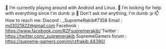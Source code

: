 🔭 I’m currently playing around with Android and Linux.
🤔 I’m looking for help with everything since I'm dumb :p
💬 Don't ask me anything, I'm dumb :p
📫 How to reach me:
Discord : _SupremeRakib#7358
Email : md3021822@gmail.com
Facebook : https://www.facebook.com/RZFsupremerakib/
Twitter : https://twitter.com/_supremerakib
SupremeGamers forum : https://supreme-gamers.com/m/rzfrakib.44390/

